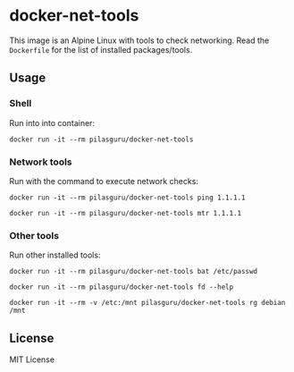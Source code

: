 # docker-net-tools

This image is an Alpine Linux with tools to check networking. Read the `Dockerfile` for the list of installed packages/tools.

## Usage

### Shell

Run into into container:

```
docker run -it --rm pilasguru/docker-net-tools
```

### Network tools 

Run with the command to execute network checks:

```
docker run -it --rm pilasguru/docker-net-tools ping 1.1.1.1

docker run -it --rm pilasguru/docker-net-tools mtr 1.1.1.1
```

### Other tools

Run other installed tools:

```
docker run -it --rm pilasguru/docker-net-tools bat /etc/passwd

docker run -it --rm pilasguru/docker-net-tools fd --help

docker run -it --rm -v /etc:/mnt pilasguru/docker-net-tools rg debian /mnt
```

## License

MIT License
